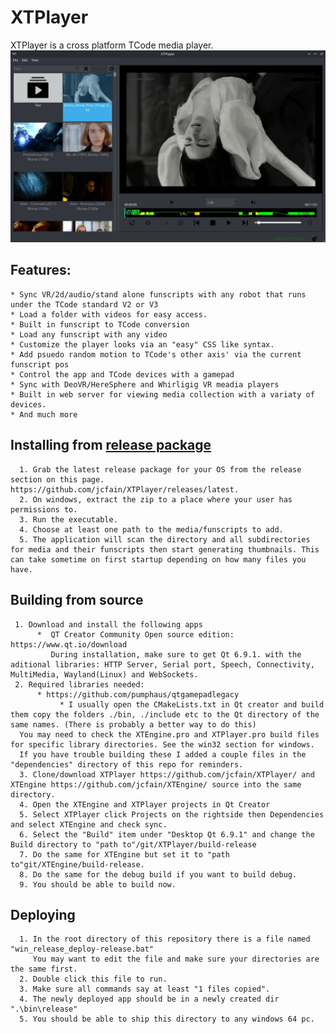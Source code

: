 # XTPlayer
XTPlayer is a cross platform TCode media player. 
![Main window](/main.jpg)

## Features: 
    * Sync VR/2d/audio/stand alone funscripts with any robot that runs under the TCode standard V2 or V3 
    * Load a folder with videos for easy access.
    * Built in funscript to TCode conversion
    * Load any funscript with any video
    * Customize the player looks via an "easy" CSS like syntax.
    * Add psuedo random motion to TCode's other axis' via the current funscript pos
    * Control the app and TCode devices with a gamepad
    * Sync with DeoVR/HereSphere and Whirligig VR meadia players
    * Built in web server for viewing media collection with a variaty of devices.
    * And much more
    
## Installing from [release package](https://github.com/jcfain/XTPlayer/releases/latest)
      1. Grab the latest release package for your OS from the release section on this page. https://github.com/jcfain/XTPlayer/releases/latest.
      2. On windows, extract the zip to a place where your user has permissions to.
      3. Run the executable.
      4. Choose at least one path to the media/funscripts to add.
      5. The application will scan the directory and all subdirectories for media and their funscripts then start generating thumbnails. This can take sometime on first startup depending on how many files you have.

## Building from source
     1. Download and install the following apps
          *  QT Creator Community Open source edition: https://www.qt.io/download 
             During installation, make sure to get Qt 6.9.1. with the aditional libraries: HTTP Server, Serial port, Speech, Connectivity, MultiMedia, Wayland(Linux) and WebSockets.
     2. Required libraries needed:
          * https://github.com/pumphaus/qtgamepadlegacy
               * I usually open the CMakeLists.txt in Qt creator and build them copy the folders ./bin, ./include etc to the Qt directory of the same names. (There is probably a better way to do this)
      You may need to check the XTEngine.pro and XTPlayer.pro build files for specific library directories. See the win32 section for windows.
      If you have trouble building these I added a couple files in the "dependencies" directory of this repo for reminders.
      3. Clone/download XTPlayer https://github.com/jcfain/XTPlayer/ and XTEngine https://github.com/jcfain/XTEngine/ source into the same directory.
      4. Open the XTEngine and XTPlayer projects in Qt Creator
      5. Select XTPlayer click Projects on the rightside then Dependencies and select XTEngine and check sync.
      6. Select the "Build" item under "Desktop Qt 6.9.1" and change the Build directory to "path to"/git/XTPlayer/build-release 
      7. Do the same for XTEngine but set it to "path to"git/XTEngine/build-release.
      8. Do the same for the debug build if you want to build debug.
      9. You should be able to build now.
          
 ## Deploying
      1. In the root directory of this repository there is a file named "win_release_deploy-release.bat"
         You may want to edit the file and make sure your directories are the same first.
      2. Double click this file to run.
      3. Make sure all commands say at least "1 files copied".
      4. The newly deployed app should be in a newly created dir ".\bin\release"
      5. You should be able to ship this directory to any windows 64 pc.
    



